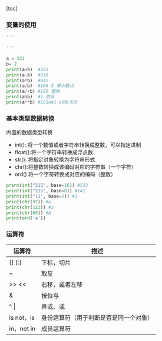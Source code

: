[toc]

### 变量的使用

~~~python
'''

'''

a = 321
b= 2
print(a+b)  #323
print(a-b)  #319
print(a*b)  #642
print(a/b)  #160.5 带小数点
print(a//b) #160 整除
print(a%b)  #1 取余
print(a**b) #103041 a的b次方

~~~

### 基本类型数据转换

内置的数据类型转换

+ int(): 将一个数值或者字符串转换成整数，可以指定进制
+ float():将一个字符串转换成浮点数
+ str(): 将指定对象转换为字符串形式
+ chr():将整数转换成该编码对应的字符串（一个字符）
+ ord() 将一个字符转换成对应的编码（整数）

~~~python
print(int("215", base=16)) #533
print(int("215", base=8)) #141
print(int("11", base=2)) #3
print(chr(97)) #a
print(chr(122)) #z
print(chr(65)) #A
print(ord('a'))
~~~

### 运算符

| 运算符     | 描述                                   |
| ---------- | -------------------------------------- |
| [] [:]     | 下标，切片                             |
| ~          | 取反                                   |
| >> <<      | 右移，或者左移                         |
| &          | 按位与                                 |
| ^ \|       | 异或、或                               |
| is not，is | 身份运算符（用于判断是否是同一个对象） |
| in，not in | 成员运算符                             |



